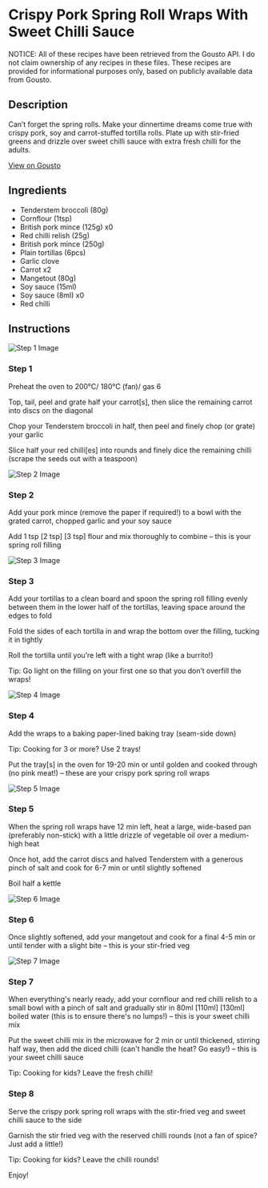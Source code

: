 # Crispy Pork Spring Roll Wraps With Sweet Chilli Sauce

NOTICE: All of these recipes have been retrieved from the Gousto API. I do not claim ownership of any recipes in these files. These recipes are provided for informational purposes only, based on publicly available data from Gousto.

## Description

Can’t forget the spring rolls. Make your dinnertime dreams come true with crispy pork, soy and carrot-stuffed tortilla rolls. Plate up with stir-fried greens and drizzle over sweet chilli sauce with extra fresh chilli for the adults. 


[View on Gousto](https://www.gousto.co.uk/recipes/cookbook/bandits-pork-spring-roll-wraps-with-sweet-chilli-sauce)

## Ingredients

- Tenderstem broccoli (80g)
- Cornflour (1tsp)
- British pork mince (125g) x0
- Red chilli relish (25g)
- British pork mince (250g)
- Plain tortillas (6pcs)
- Garlic clove
- Carrot x2
- Mangetout (80g)
- Soy sauce (15ml)
- Soy sauce (8ml) x0
- Red chilli

## Instructions

![Step 1 Image](https://production-media.gousto.co.uk/cms/recipe-step-image/Step-1-1708526669234-x200.jpg)

### Step 1

Preheat the oven to 200°C/ 180°C (fan)/ gas 6

Top, tail, peel and grate half your carrot[s], then slice the remaining carrot into discs on the diagonal

Chop your Tenderstem broccoli in half, then peel and finely chop (or grate) your garlic

Slice half your red chilli[es] into rounds and finely dice the remaining chilli (scrape the seeds out with a teaspoon)

![Step 2 Image](https://production-media.gousto.co.uk/cms/recipe-step-image/Step-2-1708526673709-x200.jpg)

### Step 2

Add your pork mince (remove the paper if required!) to a bowl with the grated carrot, chopped garlic and your soy sauce

Add 1 tsp <span class="text-purple">[2 tsp]</span><span class="text-danger"> [3 tsp]</span> flour and mix thoroughly to combine – this is your spring roll filling

![Step 3 Image](https://production-media.gousto.co.uk/cms/recipe-step-image/Step-3-1708526679524-x200.jpg)

### Step 3

Add your tortillas to a clean board and spoon the spring roll filling evenly between them in the lower half of the tortillas, leaving space around the edges to fold

Fold the sides of each tortilla in and wrap the bottom over the filling, tucking it in tightly

Roll the tortilla until you’re left with a tight wrap (like a burrito!)

Tip: Go light on the filling on your first one so that you don’t overfill the wraps!

![Step 4 Image](https://production-media.gousto.co.uk/cms/recipe-step-image/Step-4-1708526916680-x200.jpg)

### Step 4

Add the wraps to a baking paper-lined baking tray (seam-side down)

Tip: Cooking for 3 or more? Use 2 trays!

Put the tray[s] in the oven for 19-20 min or until golden and cooked through (no pink meat!) – these are your crispy pork spring roll wraps

![Step 5 Image](https://production-media.gousto.co.uk/cms/recipe-step-image/Step-5-1708526921030-x200.jpg)

### Step 5

When the spring roll wraps have 12 min left, heat a large, wide-based pan (preferably non-stick) with a little drizzle of vegetable oil over a medium-high heat

Once hot, add the carrot discs and halved Tenderstem with a generous pinch of salt and cook for 6-7 min or until slightly softened

Boil half a kettle

![Step 6 Image](https://production-media.gousto.co.uk/cms/recipe-step-image/Step-6-1708526926844-x200.jpg)

### Step 6

Once slightly softened, add your mangetout and cook for a final 4-5 min or until tender with a slight bite – this is your stir-fried veg

![Step 7 Image](https://production-media.gousto.co.uk/cms/recipe-step-image/Step-7-1708526931055-x200.jpg)

### Step 7

When everything's nearly ready, add your cornflour and red chilli relish to a small bowl with a pinch of salt and gradually stir in 80ml<span class="text-purple"> [110ml]</span><span class="text-danger"> [130ml]</span> boiled water (this is to ensure there's no lumps!) – this is your sweet chilli mix

Put the sweet chilli mix in the microwave for 2 min or until thickened, stirring half way, then add the diced chilli (can't handle the heat? Go easy!) – this is your sweet chilli sauce

<span class="text-danger">Tip: Cooking for kids? Leave the fresh chilli!</span>

### Step 8

Serve the crispy pork spring roll wraps with the stir-fried veg and sweet chilli sauce to the side

Garnish the stir fried veg with the reserved chilli rounds (not a fan of spice? Just add a little!)

<span class="text-danger">Tip: Cooking for kids? Leave the chilli rounds!</span>

Enjoy!

